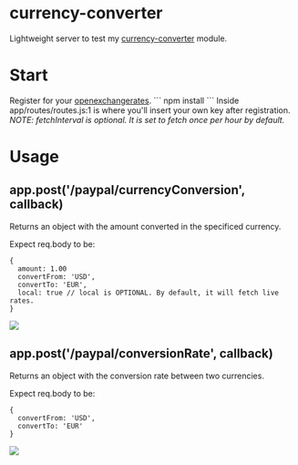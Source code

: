 currency-converter
==================
Lightweight server to test my <a href="http://nodejs.org/currency-converter">currency-converter</a> module.

<h1> Start </h1>
Register for your <a href='https://openexchangerates.org/signup/free'>openexchangerates</a>.
```
npm install
```
Inside  app/routes/routes.js:1 is where you'll insert your own key after registration.
<em>NOTE: fetchInterval is optional. It is set to fetch once per hour by default. </em>

<h1> Usage </h1>


<h2>app.post('/paypal/currencyConversion', callback)</h2> 
Returns an object with the amount converted in the specificed currency.

Expect req.body to be:
```
{
  amount: 1.00
  convertFrom: 'USD',
  convertTo: 'EUR',
  local: true // local is OPTIONAL. By default, it will fetch live rates.
}
```
<img src='http://i.imgur.com/a5nXIoC.png'>

<h2>app.post('/paypal/conversionRate', callback)</h2>
Returns an object with the conversion rate between two currencies.

Expect req.body to be: 
```
{
  convertFrom: 'USD',
  convertTo: 'EUR'
}
```

<img src='http://i.imgur.com/a8R8i0N.png'/>

